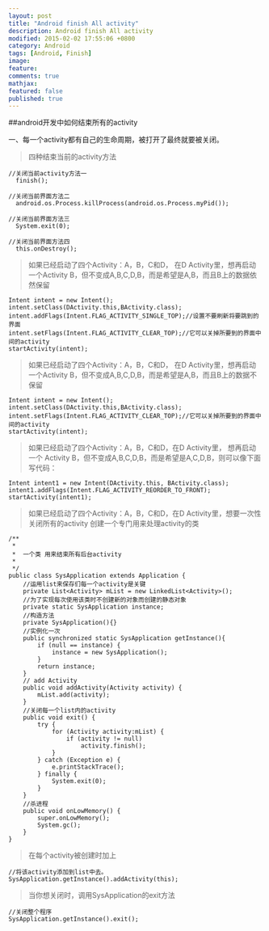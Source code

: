 ```yaml
---
layout: post
title: "Android finish All activity"
description: Android finish All activity
modified: 2015-02-02 17:55:06 +0800
category: Android
tags: [Android, Finish]
image:
feature:
comments: true
mathjax:
featured: false
published: true
---
```


##android开发中如何结束所有的activity

一、每一个activity都有自己的生命周期，被打开了最终就要被关闭。

>四种结束当前的activity方法

    //关闭当前activity方法一  
      finish();  

    //关闭当前界面方法二  
      android.os.Process.killProcess(android.os.Process.myPid());  

    //关闭当前界面方法三  
      System.exit(0);  

    //关闭当前界面方法四  
      this.onDestroy();  

>如果已经启动了四个Activity：A，B，C和D，
    在D Activity里，想再启动一个Activity B，但不变成A,B,C,D,B，而是希望是A,B，而且B上的数据依然保留

    Intent intent = new Intent();  
    intent.setClass(DActivity.this,BActivity.class);  
    intent.addFlags(Intent.FLAG_ACTIVITY_SINGLE_TOP);//设置不要刷新将要跳到的界面  
    intent.setFlags(Intent.FLAG_ACTIVITY_CLEAR_TOP);//它可以关掉所要到的界面中间的activity  
    startActivity(intent);  

>如果已经启动了四个Activity：A，B，C和D，
在D Activity里，想再启动一个Activity B，但不变成A,B,C,D,B，而是希望是A,B，而且B上的数据不保留

    Intent intent = new Intent();  
    intent.setClass(DActivity.this,BActivity.class);  
    intent.setFlags(Intent.FLAG_ACTIVITY_CLEAR_TOP);//它可以关掉所要到的界面中间的activity  
    startActivity(intent);  

>如果已经启动了四个Activity：A，B，C和D，在D Activity里，
想再启动一个 Activity B，但不变成A,B,C,D,B，而是希望是A,C,D,B，则可以像下面写代码：


    Intent intent1 = new Intent(DActivity.this, BActivity.class);
    intent1.addFlags(Intent.FLAG_ACTIVITY_REORDER_TO_FRONT);
    startActivity(intent1);

>如果已经启动了四个Activity：A，B，C和D，在D Activity里，想要一次性关闭所有的activity
创建一个专门用来处理activity的类

    /**
     *
     *  一个类 用来结束所有后台activity
     *
     */
    public class SysApplication extends Application {  
        //运用list来保存们每一个activity是关键  
        private List<Activity> mList = new LinkedList<Activity>();  
        //为了实现每次使用该类时不创建新的对象而创建的静态对象  
        private static SysApplication instance;
        //构造方法  
        private SysApplication(){}  
        //实例化一次  
        public synchronized static SysApplication getInstance(){
            if (null == instance) {
                instance = new SysApplication();
            }
            return instance;
        }
        // add Activity
        public void addActivity(Activity activity) {
            mList.add(activity);
        }
        //关闭每一个list内的activity  
        public void exit() {
            try {
                for (Activity activity:mList) {
                    if (activity != null)
                        activity.finish();
                }
            } catch (Exception e) {
                e.printStackTrace();
            } finally {
                System.exit(0);
            }
        }
        //杀进程  
        public void onLowMemory() {
            super.onLowMemory();
            System.gc();
        }
    }  

>在每个activity被创建时加上

    //将该activity添加到list中去。
    SysApplication.getInstance().addActivity(this);

>当你想关闭时，调用SysApplication的exit方法

    //关闭整个程序  
    SysApplication.getInstance().exit();  
